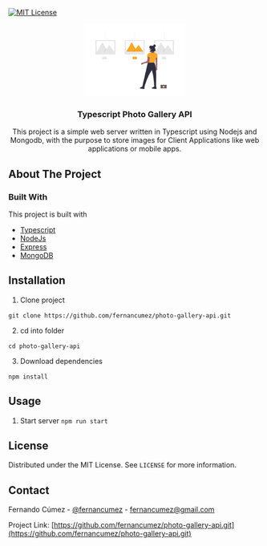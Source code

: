 <!-- PROJECT SHIELDS -->

[![MIT License][license-shield]][license-url]

<!-- PROJECT LOGO -->

<p align="center">
  <span>
    <img src="docs/logo.png" alt="Logo" width="200">
  </span>
  <h3 align="center">Typescript Photo Gallery API</h3>
  <p align="center">
   This project is a simple web server written in Typescript using Nodejs and Mongodb, with the purpose to store images for Client Applications like web applications or mobile apps.
  </p>
</p>

<!-- ABOUT THE PROJECT -->

## About The Project

### Built With

This project is built with

- [Typescript](https://www.typescriptlang.org/)
- [NodeJs](https://nodejs.org/)
- [Express](https://expressjs.com/)
- [MongoDB](https://www.mongodb.com/)

<!-- INSTALLATION -->

## Installation

1. Clone project

```
git clone https://github.com/fernancumez/photo-gallery-api.git
```

2. cd into folder

```
cd photo-gallery-api
```

3. Download dependencies

```
npm install
```

## Usage

1. Start server `npm run start`

## License

Distributed under the MIT License. See `LICENSE` for more information.

<!-- CONTACT -->

## Contact

Fernando Cúmez - [@fernancumez](https://twitter.com/fernancumez) - fernancumez@gmail.com

Project Link: [https://github.com/fernancumez/photo-gallery-api.git](https://github.com/fernancumez/photo-gallery-api.git)

<!-- MARKDOWN LINKS & IMAGES -->
<!-- https://www.markdownguide.org/basic-syntax/#reference-style-links -->

[license-shield]: https://img.shields.io/github/license/othneildrew/Best-README-Template.svg?style=flat-square
[license-url]: https://github.com/fernancumez/dino-chrome/blob/main/LICENSE
